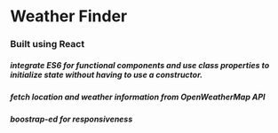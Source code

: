 # Weather Finder

### Built using React

##### integrate ES6 for functional components and use class properties to initialize state without having to use a constructor.
##### fetch location and weather information from OpenWeatherMap API
##### boostrap-ed for responsiveness
